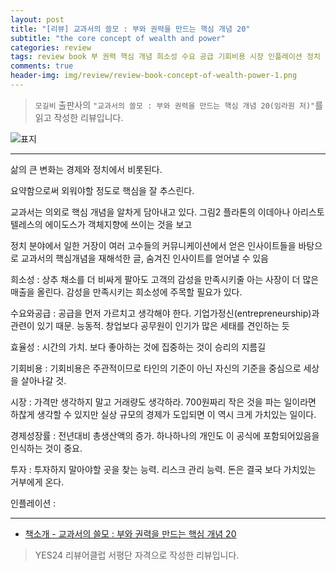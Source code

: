 ```yaml
---  
layout: post  
title: "[리뷰] 교과서의 쓸모 : 부와 권력을 만드는 핵심 개념 20"  
subtitle: "the core concept of wealth and power"  
categories: review  
tags: review book 부 권력 핵심 개념 희소성 수요 공급 기회비용 시장 인플레이션 정치 헌법 평등권 기본권 정의 분립 국제 평화  
comments: true  
header-img: img/review/review-book-concept-of-wealth-power-1.png
---  
```

  
> `모길비` 출판사의 `"교과서의 쓸모 : 부와 권력을 만드는 핵심 개념 20(임라원 저)"`를 읽고 작성한 리뷰입니다.  

![표지](https://theorydb.github.io/assets/img/review/review-book-concept-of-wealth-power-1.png)  

---

> 



삶의 큰 변화는 경제와 정치에서 비롯된다.


요약함으로써 외워야할 정도로 핵심을 잘 추스린다. 


교과서는 의외로 핵심 개념을 알차게 담아내고 있다. 
그림2
플라톤의 이데아나 아리스토텔레스의 에이도스가 객체지향에 쓰이는 것을 보고 

정치 분야에서 일한 거장이 여러 고수들의 커뮤니케이션에서 얻은 인사이트들을 바탕으로 교과서의 핵심개념을 재해석한 글, 숨겨진 인사이트를 얻어낼 수 있음

희소성 : 상추 채소를 더 비싸게 팔아도 고객의 감성을 만족시키줄 아는 사장이 더 많은 매출을 올린다. 감성을 만족시키는 희소성에 주목할 필요가 있다.

수요와공급 : 공급을 먼저 가르치고 생각해야 한다. 기업가정신(entrepreneurship)과 관련이 있기 때문. 능동적. 창업보다 공무원이 인기가 많은 세태를 견인하는 듯

효율성 : 시간의 가치. 보다 좋아하는 것에 집중하는 것이 승리의 지름길

기회비용 : 기회비용은 주관적이므로 타인의 기준이 아닌 자신의 기준을 중심으로 세상을 살아나갈 것.

시장 : 가격만 생각하지 말고 거래량도 생각하라. 700원짜리 작은 것을 파는 일이라면 하찮게 생각할 수 있지만 실상 규모의 경제가 도입되면 이 역시 크게 가치있는 일이다.

경제성장률 : 전년대비 총생산액의 증가. 하나하나의 개인도 이 공식에 포함되어있음을 인식하는 것이 중요. 

투자 : 투자하지 말아야할 곳을 찾는 능력. 리스크 관리 능력. 돈은 결국 보다 가치있는 거부에게 온다.

인플레이션 : 







---

* [책소개 - 교과서의 쓸모 : 부와 권력을 만드는 핵심 개념 20](http://www.yes24.com/Product/Goods/114665790)

> YES24 리뷰어클럽 서평단 자격으로 작성한 리뷰입니다.